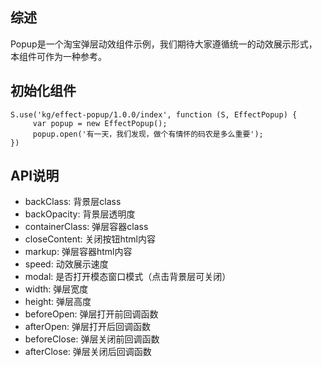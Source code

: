 ## 综述

Popup是一个淘宝弹层动效组件示例，我们期待大家遵循统一的动效展示形式，本组件可作为一种参考。

## 初始化组件
		
    S.use('kg/effect-popup/1.0.0/index', function (S, EffectPopup) {
         var popup = new EffectPopup();
         popup.open('有一天，我们发现，做个有情怀的码农是多么重要');
    })

## API说明

* backClass: 背景层class
* backOpacity: 背景层透明度
* containerClass: 弹层容器class
* closeContent: 关闭按钮html内容
* markup: 弹层容器html内容
* speed: 动效展示速度
* modal: 是否打开模态窗口模式（点击背景层可关闭）
* width: 弹层宽度
* height: 弹层高度
* beforeOpen: 弹层打开前回调函数
* afterOpen: 弹层打开后回调函数
* beforeClose: 弹层关闭前回调函数
* afterClose: 弹层关闭后回调函数
